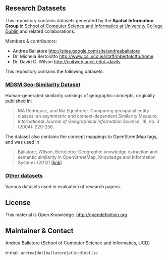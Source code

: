 Research Datasets
----------------------

This repository contains datasets generated by 
the **Spatial Information Group** in [School of Computer Science and Informatics at University College Dublin](http://www.csi.ucd.ie) and related collaborations.

Members & contributors:

* Andrea Ballatore <http://sites.google.com/site/andreaballatore>
* Dr. Michela Bertolotto <http://www.csi.ucd.ie/staff/mbertolotto/home>
* Dr. David C. Wilson <http://coitweb.uncc.edu/~davils>

This repository contains the following datasets:

### [MDSM Geo-Similarity Dataset](https://github.com/ucd-spatial/Datasets/tree/master/mdsm-similarity_dataset) ###

Human-generated similarity rankings of geographic concepts, originally published in:
> MA Rodriguez, and MJ Egenhofer. Comparing geospatial entity classes: an asymmetric and context-dependent Similarity Measure. *International Journal of Geographical Information Science*, 18, no. 3 (2004): 229-256.

The dataset also contains the concept mappings to OpenStreetMap tags, and was used in

> Ballatore, Wilson, Bertolotto: Geographic knowledge extraction and semantic similarity in OpenStreetMap, Knowledge and Information Systems (2012) [[link]](http://link.springer.com/article/10.1007%2Fs10115-012-0571-0)

### [Other datasets](https://github.com/ucd-spatial/Datasets/tree/master/experiments_results) ###

Various datasets used in evaluation of research papers.

License
----------------------
This material is Open Knowledge. <http://opendefinition.org>

Maintainer & Contact
----------------------
Andrea Ballatore (School of Computer Science and Informatics, UCD)

e-mail: `andrea[dot]ballatore[at]ucd[dot]ie`